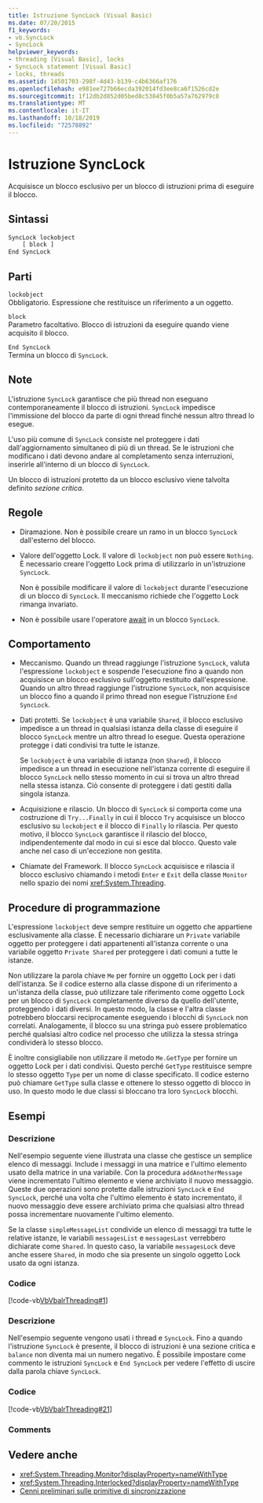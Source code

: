 ```yaml
---
title: Istruzione SyncLock (Visual Basic)
ms.date: 07/20/2015
f1_keywords:
- vb.SyncLock
- SyncLock
helpviewer_keywords:
- threading [Visual Basic], locks
- SyncLock statement [Visual Basic]
- locks, threads
ms.assetid: 14501703-298f-4d43-b139-c4b6366af176
ms.openlocfilehash: e981ee727b66ecda392014fd3ee8ca6f1526cd2e
ms.sourcegitcommit: 1f12db2d852d05bed8c53845f0b5a57a762979c8
ms.translationtype: MT
ms.contentlocale: it-IT
ms.lasthandoff: 10/18/2019
ms.locfileid: "72578892"
---
```

# <a name="synclock-statement"></a>Istruzione SyncLock
Acquisisce un blocco esclusivo per un blocco di istruzioni prima di eseguire il blocco.  
  
## <a name="syntax"></a>Sintassi  
  
```vb  
SyncLock lockobject  
    [ block ]  
End SyncLock  
```  
  
## <a name="parts"></a>Parti  
 `lockobject`  
 Obbligatorio. Espressione che restituisce un riferimento a un oggetto.  
  
 `block`  
 Parametro facoltativo. Blocco di istruzioni da eseguire quando viene acquisito il blocco.  
  
 `End SyncLock`  
 Termina un blocco di `SyncLock`.  
  
## <a name="remarks"></a>Note  
 L'istruzione `SyncLock` garantisce che più thread non eseguano contemporaneamente il blocco di istruzioni. `SyncLock` impedisce l'immissione del blocco da parte di ogni thread finché nessun altro thread lo esegue.  
  
 L'uso più comune di `SyncLock` consiste nel proteggere i dati dall'aggiornamento simultaneo di più di un thread. Se le istruzioni che modificano i dati devono andare al completamento senza interruzioni, inserirle all'interno di un blocco di `SyncLock`.  
  
 Un blocco di istruzioni protetto da un blocco esclusivo viene talvolta definito *sezione critica*.  
  
## <a name="rules"></a>Regole  
  
- Diramazione. Non è possibile creare un ramo in un blocco `SyncLock` dall'esterno del blocco.  
  
- Valore dell'oggetto Lock. Il valore di `lockobject` non può essere `Nothing`. È necessario creare l'oggetto Lock prima di utilizzarlo in un'istruzione `SyncLock`.  
  
     Non è possibile modificare il valore di `lockobject` durante l'esecuzione di un blocco di `SyncLock`. Il meccanismo richiede che l'oggetto Lock rimanga invariato.  
  
- Non è possibile usare l'operatore [await](../../../visual-basic/language-reference/operators/await-operator.md) in un blocco `SyncLock`.  
  
## <a name="behavior"></a>Comportamento  
  
- Meccanismo. Quando un thread raggiunge l'istruzione `SyncLock`, valuta l'espressione `lockobject` e sospende l'esecuzione fino a quando non acquisisce un blocco esclusivo sull'oggetto restituito dall'espressione. Quando un altro thread raggiunge l'istruzione `SyncLock`, non acquisisce un blocco fino a quando il primo thread non esegue l'istruzione `End SyncLock`.  
  
- Dati protetti. Se `lockobject` è una variabile `Shared`, il blocco esclusivo impedisce a un thread in qualsiasi istanza della classe di eseguire il blocco `SyncLock` mentre un altro thread lo esegue. Questa operazione protegge i dati condivisi tra tutte le istanze.  
  
     Se `lockobject` è una variabile di istanza (non `Shared`), il blocco impedisce a un thread in esecuzione nell'istanza corrente di eseguire il blocco `SyncLock` nello stesso momento in cui si trova un altro thread nella stessa istanza. Ciò consente di proteggere i dati gestiti dalla singola istanza.  
  
- Acquisizione e rilascio. Un blocco di `SyncLock` si comporta come una costruzione di `Try...Finally` in cui il blocco `Try` acquisisce un blocco esclusivo su `lockobject` e il blocco di `Finally` lo rilascia. Per questo motivo, il blocco `SyncLock` garantisce il rilascio del blocco, indipendentemente dal modo in cui si esce dal blocco. Questo vale anche nel caso di un'eccezione non gestita.  
  
- Chiamate del Framework. Il blocco `SyncLock` acquisisce e rilascia il blocco esclusivo chiamando i metodi `Enter` e `Exit` della classe `Monitor` nello spazio dei nomi <xref:System.Threading>.  
  
## <a name="programming-practices"></a>Procedure di programmazione  
 L'espressione `lockobject` deve sempre restituire un oggetto che appartiene esclusivamente alla classe. È necessario dichiarare un `Private` variabile oggetto per proteggere i dati appartenenti all'istanza corrente o una variabile oggetto `Private Shared` per proteggere i dati comuni a tutte le istanze.  
  
 Non utilizzare la parola chiave `Me` per fornire un oggetto Lock per i dati dell'istanza. Se il codice esterno alla classe dispone di un riferimento a un'istanza della classe, può utilizzare tale riferimento come oggetto Lock per un blocco di `SyncLock` completamente diverso da quello dell'utente, proteggendo i dati diversi. In questo modo, la classe e l'altra classe potrebbero bloccarsi reciprocamente eseguendo i blocchi di `SyncLock` non correlati. Analogamente, il blocco su una stringa può essere problematico perché qualsiasi altro codice nel processo che utilizza la stessa stringa condividerà lo stesso blocco.  
  
 È inoltre consigliabile non utilizzare il metodo `Me.GetType` per fornire un oggetto Lock per i dati condivisi. Questo perché `GetType` restituisce sempre lo stesso oggetto `Type` per un nome di classe specificato. Il codice esterno può chiamare `GetType` sulla classe e ottenere lo stesso oggetto di blocco in uso. In questo modo le due classi si bloccano tra loro `SyncLock` blocchi.  
  
## <a name="examples"></a>Esempi  
  
### <a name="description"></a>Descrizione  
 Nell'esempio seguente viene illustrata una classe che gestisce un semplice elenco di messaggi. Include i messaggi in una matrice e l'ultimo elemento usato della matrice in una variabile. Con la procedura `addAnotherMessage` viene incrementato l'ultimo elemento e viene archiviato il nuovo messaggio. Queste due operazioni sono protette dalle istruzioni `SyncLock` e `End SyncLock`, perché una volta che l'ultimo elemento è stato incrementato, il nuovo messaggio deve essere archiviato prima che qualsiasi altro thread possa incrementare nuovamente l'ultimo elemento.  
  
 Se la classe `simpleMessageList` condivide un elenco di messaggi tra tutte le relative istanze, le variabili `messagesList` e `messagesLast` verrebbero dichiarate come `Shared`. In questo caso, la variabile `messagesLock` deve anche essere `Shared`, in modo che sia presente un singolo oggetto Lock usato da ogni istanza.  
  
### <a name="code"></a>Codice  
 [!code-vb[VbVbalrThreading#1](~/samples/snippets/visualbasic/VS_Snippets_VBCSharp/VbVbalrThreading/VB/Class1.vb#1)]  
  
### <a name="description"></a>Descrizione  
 Nell'esempio seguente vengono usati i thread e `SyncLock`. Fino a quando l'istruzione `SyncLock` è presente, il blocco di istruzioni è una sezione critica e `balance` non diventa mai un numero negativo. È possibile impostare come commento le istruzioni `SyncLock` e `End SyncLock` per vedere l'effetto di uscire dalla parola chiave `SyncLock`.  
  
### <a name="code"></a>Codice  
 [!code-vb[VbVbalrThreading#21](~/samples/snippets/visualbasic/VS_Snippets_VBCSharp/VbVbalrThreading/VB/class2.vb#21)]  
  
### <a name="comments"></a>Comments  
  
## <a name="see-also"></a>Vedere anche

- <xref:System.Threading.Monitor?displayProperty=nameWithType>
- <xref:System.Threading.Interlocked?displayProperty=nameWithType>
- [Cenni preliminari sulle primitive di sincronizzazione](../../../standard/threading/overview-of-synchronization-primitives.md)
